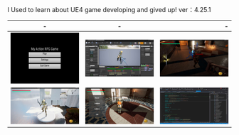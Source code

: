 I Used to learn about UE4 game developing and gived up! ver：4.25.1



| -        | -           | -  |
| ------------- |:-------------:| -------------:|
| ![start](ScreenCapture/rpg1.jpg?cropResize=40,40) | ![start](ScreenCapture/rpg12.jpg?cropResize=40,40) |    ![start](ScreenCapture/rpg3.jpg?cropResize=40,40) |
| ![start](ScreenCapture/rpg6.jpg?cropResize=40,40) | ![start](ScreenCapture/rpg8.jpg?cropResize=40,40) |    ![start](ScreenCapture/rpg9.jpg?cropResize=40,40) |
